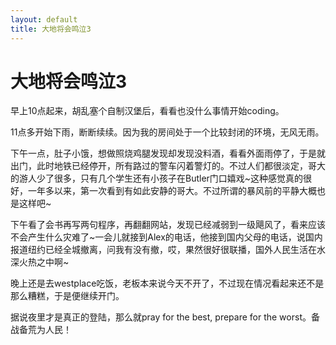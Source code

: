 ```yaml
---
layout: default
title: 大地将会鸣泣3
---
```

# 大地将会鸣泣3
早上10点起来，胡乱塞个自制汉堡后，看看也没什么事情开始coding。

11点多开始下雨，断断续续。因为我的房间处于一个比较封闭的环境，无风无雨。

下午一点，肚子小饿，想做照烧鸡腿发现却发现没料酒，看看外面雨停了，于是就出门，此时地铁已经停开，所有路过的警车闪着警灯的。不过人们都很淡定，哥大的游人少了很多，只有几个学生还有小孩子在Butler门口嬉戏\~这种感觉真的很好，一年多以来，第一次看到有如此安静的哥大。不过所谓的暴风前的平静大概也是这样吧~

下午看了会书再写两句程序，再翻翻网站，发现已经减弱到一级飓风了，看来应该不会产生什么灾难了\~一会儿就接到Alex的电话，他接到国内父母的电话，说国内报道纽约已经全城撤离，问我有没有撤，哎，果然很好很联播，国外人民生活在水深火热之中啊~

晚上还是去westplace吃饭，老板本来说今天不开了，不过现在情况看起来还不是那么糟糕，于是便继续开门。

据说夜里才是真正的登陆，那么就pray for the best, prepare for the worst。备战备荒为人民！